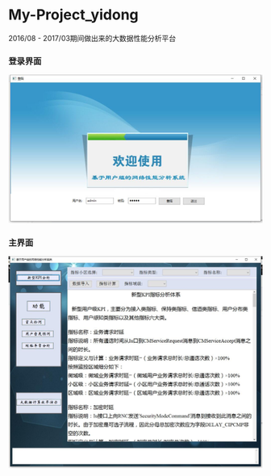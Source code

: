 # My-Project_yidong
2016/08 - 2017/03期间做出来的大数据性能分析平台
### 登录界面
![登录界面](https://github.com/cbhust8025/My-Project_yidong/blob/master/Result%20Show/RS1.jpg)
### 主界面
![登录界面](https://github.com/cbhust8025/My-Project_yidong/blob/master/Result%20Show/RS2.jpg)
